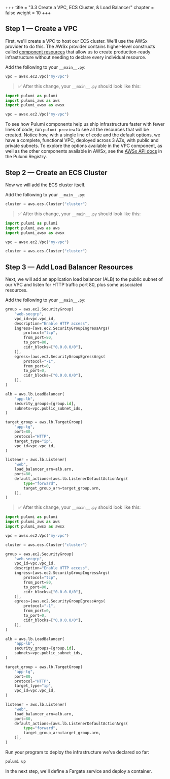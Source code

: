 +++
title = "3.3 Create a VPC, ECS Cluster, & Load Balancer"
chapter = false
weight = 10
+++

## Step 1 &mdash; Create a VPC

First, we'll create a VPC to host our ECS cluster. We'll use the AWSx provider to do this. The AWSx provider contains higher-level constructs called [component resources](https://www.pulumi.com/docs/intro/concepts/resources/components/) that allow us to create production-ready infrastructure without needing to declare every individual resource.

Add the following to your `__main__.py`:

```python
vpc = awsx.ec2.Vpc("my-vpc")
```

> :white_check_mark: After this change, your `__main__.py` should look like this:

```python
import pulumi as pulumi
import pulumi_aws as aws
import pulumi_awsx as awsx

vpc = awsx.ec2.Vpc("my-vpc")
```

To see how Pulumi components help us ship infrastructure faster with fewer lines of code, run `pulumi preview` to see all the resources that will be created. Notice how, with a single line of code and the default options, we have a complete, functional VPC, deployed across 3 AZs, with public and private subnets. To explore the options available in the VPC component, as well as the other components available in AWSx, see the [AWSx API docs](https://www.pulumi.com/registry/packages/awsx/api-docs/) in the Pulumi Registry.

## Step 2 &mdash; Create an ECS Cluster

Now we will add the ECS cluster itself.

Add the following to your `__main__.py`:

```python
cluster = aws.ecs.Cluster("cluster")
```

> :white_check_mark: After this change, your `__main__.py` should look like this:

```python
import pulumi as pulumi
import pulumi_aws as aws
import pulumi_awsx as awsx

vpc = awsx.ec2.Vpc("my-vpc")

cluster = aws.ecs.Cluster("cluster")
```

## Step 3 &mdash; Add Load Balancer Resources

Next, we will add an application load balancer (ALB) to the public subnet of our VPC and listen for HTTP traffic port 80, plus some associated resources.

Add the following to your `__main__.py`:

```python
group = aws.ec2.SecurityGroup(
    "web-secgrp",
    vpc_id=vpc.vpc_id,
    description="Enable HTTP access",
    ingress=[aws.ec2.SecurityGroupIngressArgs(
        protocol="tcp",
        from_port=80,
        to_port=80,
        cidr_blocks=["0.0.0.0/0"],
    )],
    egress=[aws.ec2.SecurityGroupEgressArgs(
        protocol="-1",
        from_port=0,
        to_port=0,
        cidr_blocks=["0.0.0.0/0"],
    )],
)

alb = aws.lb.LoadBalancer(
    "app-lb",
    security_groups=[group.id],
    subnets=vpc.public_subnet_ids,
)

target_group = aws.lb.TargetGroup(
    "app-tg",
    port=80,
    protocol="HTTP",
    target_type="ip",
    vpc_id=vpc.vpc_id,
)

listener = aws.lb.Listener(
    "web",
    load_balancer_arn=alb.arn,
    port=80,
    default_actions=[aws.lb.ListenerDefaultActionArgs(
        type="forward",
        target_group_arn=target_group.arn,
    )],
)
```

> :white_check_mark: After this change, your `__main__.py` should look like this:

```python
import pulumi as pulumi
import pulumi_aws as aws
import pulumi_awsx as awsx

vpc = awsx.ec2.Vpc("my-vpc")

cluster = aws.ecs.Cluster("cluster")

group = aws.ec2.SecurityGroup(
    "web-secgrp",
    vpc_id=vpc.vpc_id,
    description="Enable HTTP access",
    ingress=[aws.ec2.SecurityGroupIngressArgs(
        protocol="tcp",
        from_port=80,
        to_port=80,
        cidr_blocks=["0.0.0.0/0"],
    )],
    egress=[aws.ec2.SecurityGroupEgressArgs(
        protocol="-1",
        from_port=0,
        to_port=0,
        cidr_blocks=["0.0.0.0/0"],
    )],
)

alb = aws.lb.LoadBalancer(
    "app-lb",
    security_groups=[group.id],
    subnets=vpc.public_subnet_ids,
)

target_group = aws.lb.TargetGroup(
    "app-tg",
    port=80,
    protocol="HTTP",
    target_type="ip",
    vpc_id=vpc.vpc_id,
)

listener = aws.lb.Listener(
    "web",
    load_balancer_arn=alb.arn,
    port=80,
    default_actions=[aws.lb.ListenerDefaultActionArgs(
        type="forward",
        target_group_arn=target_group.arn,
    )],
)
```

Run your program to deploy the infrastructure we've declared so far:

```bash
pulumi up
```

In the next step, we'll define a Fargate service and deploy a container.
